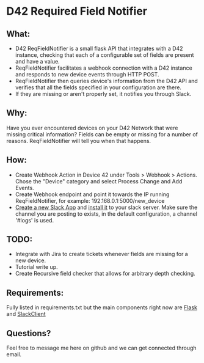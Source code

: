 D42 Required Field Notifier
===========================

What:
-----------
- D42 ReqFieldNotifier is a small flask API that integrates with a D42 instance, checking that each of a configurable set of fields are present and have a value.
- ReqFieldNotifier facilitates a webhook connection with a D42 instance and responds to new device events through HTTP POST.  
- ReqFieldNotifier then queries device's information from the D42 API and verifies that all the fields specified in your configuration are there.  
- If they are missing or aren't properly set, it notifies you through Slack.  


Why:
-------------
Have you ever encountered devices on your D42 Network that were missing critical information?  Fields can be empty or missing for a number of reasons.  ReqFieldNotifier will tell you when that happens.  

How:
-------
- Create Webhook Action in Device 42 under Tools > Webhook > Actions. Chose the "Device" category and select Process Change and Add Events.
- Create Webhook endpoint and point it towards the IP running ReqFieldNotifier, for example: 192.168.0.1:5000/new_device
- [Create a new Slack App](https://api.slack.com/slack-apps#creating_apps) and [install it](https://api.slack.com/slack-apps#installing_apps) to your slack server.  Make sure the channel you are posting to exists, in the default configuration, a channel '#logs' is used.

TODO:
------
- Integrate with Jira to create tickets whenever fields are missing for a new device.
- Tutorial write up.
- Create Recursive field checker that allows for arbitrary depth checking.  


Requirements:
--------------
Fully listed in requirements.txt but the main components right now are [Flask](http://flask.pocoo.org/) and [SlackClient](https://github.com/slackapi/python-slackclient)

Questions?
----------
Feel free to message me here on github and we can get connected through email.
